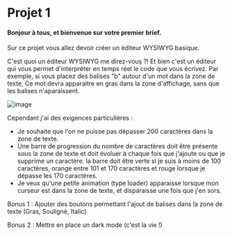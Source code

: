 <h1>Projet 1 </h1>

<h4> Bonjour à tous, et bienvenue sur votre premier brief. </h4>

Sur ce projet vous allez devoir créer un éditeur WYSIWYG basique.

C'est quoi un éditeur WYSIWYG me direz-vous ?! Et bien c'est un éditeur qui vous permet d'interpréter en temps réel le code que vous écrivez.
Par exemple, si vous placez des balises "b" autour d'un mot dans la zone de texte, Ce mot devra apparaitre en gras dans la zone d'affichage, sans que les balises n'aparaissent.

![image](https://user-images.githubusercontent.com/91490085/192474909-d8956806-c382-42d6-a2a1-1426319d8b60.png)

Cependant j'ai des exigences particulières : 
- Je souhaite que l'on ne puisse pas dépasser 200 caractères dans la zone de texte.
- Une barre de progression du nombre de caractères doit être présente sous la zone de texte et doit évoluer à chaque fois que j'ajoute ou que je supprime un caractère.
  la barre doit être verte si je suis à moins de 100 caractères, orange entre 101 et 170 caractères et rouge lorsque je dépasse les 170 caractères.
- Je veux qu'une petite animation (type loader) apparaisse lorsque mon curseur est dans la zone de texte, et disparaisse une fois que j'en sors.

Bonus 1 : Ajouter des boutons permettant l'ajout de balises dans la zone de texte (Gras, Souligné, Italic)

Bonus 2 : Mettre en place un dark mode (c'est la vie !)
